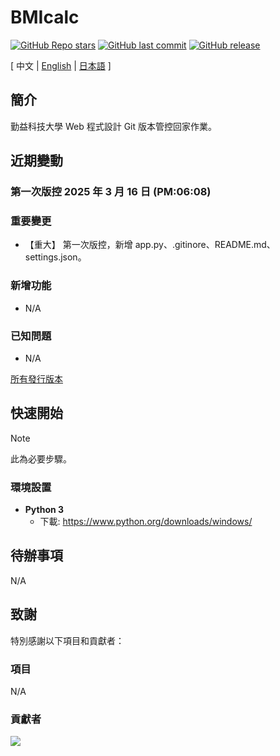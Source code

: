 # BMIcalc

[![GitHub Repo stars](https://img.shields.io/github/stars/AmanoShizukikun/BMIcalc?style=social)](https://github.com/AmanoShizukikun/BMIcalc/stargazers)
[![GitHub last commit](https://img.shields.io/github/last-commit/AmanoShizukikun/BMIcalc)](https://github.com/AmanoShizukikun/BMIcalc/commits/main)
[![GitHub release](https://img.shields.io/github/v/release/AmanoShizukikun/BMIcalc)](https://github.com/AmanoShizukikun/BMIcalc/releases)

\[ 中文 | [English](https://github.com/AmanoShizukikun/BMIcalc/blob/main/assets/docs/README_en.md) | [日本語](https://github.com/AmanoShizukikun/BMIcalc/blob/main/assets/docs/README_jp.md) \]

## 簡介
勤益科技大學 Web 程式設計 Git 版本管控回家作業。

## 近期變動
### 第一次版控 2025 年 3 月 16 日 (PM:06:08)
### 重要變更
- 【重大】 第一次版控，新增 app.py、.gitinore、README.md、settings.json。
### 新增功能
- N/A
### 已知問題
- N/A

[所有發行版本](https://github.com/AmanoShizukikun/BMIcalc/blob/main/assets/docs/Changelog.md)

## 快速開始
> [!NOTE]
> 此為必要步驟。
### 環境設置
- **Python 3**
  - 下載: https://www.python.org/downloads/windows/

## 待辦事項
N/A

## 致謝
特別感謝以下項目和貢獻者：
### 項目
N/A
### 貢獻者
<a href="https://github.com/AmanoShizukikun/BMIcalc/graphs/contributors" target="_blank">
  <img src="https://contrib.rocks/image?repo=AmanoShizukikun/BMIcalc" />
</a>